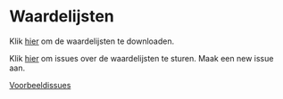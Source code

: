 # Waardelijsten


Klik [hier](https://github.com/Geonovum/imkl2015-review/blob/master/3.%20waardelijsten/IMKL2015%20-%200.7%20waardelijsten.xlsx?raw=true) om de waardelijsten te downloaden.

Klik [hier](https://github.com/Geonovum/imkl2015-review/issues?q=is%3Aopen+is%3Aissue+label%3Awaardelijsten) om issues over de waardelijsten te sturen. Maak een new issue aan.

[Voorbeeldissues](https://github.com/Geonovum/imkl2015-review/issues?q=voorbeeld+label%3Awaardelijsten)
